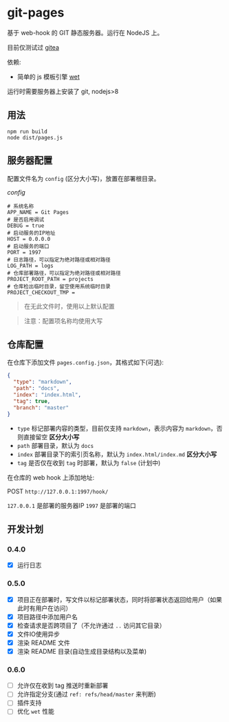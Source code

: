 # git-pages

基于 web-hook 的 GIT 静态服务器。运行在 NodeJS 上。

目前仅测试过 [gitea](https://gitea.io/)

依赖:

- 简单的 js 模板引擎 [wet](http://gitee.com/hyjiacan/wet)

运行时需要服务器上安装了 git, nodejs>8

## 用法

```shell script
npm run build
node dist/pages.js
```

## 服务器配置

配置文件名为 `config` (区分大小写)，放置在部署根目录。

*config*
```
# 系统名称
APP_NAME = Git Pages
# 是否启用调试
DEBUG = true
# 启动服务的IP地址
HOST = 0.0.0.0
# 启动服务的端口
PORT = 1997
# 日志路径，可以指定为绝对路径或相对路径
LOG_PATH = logs
# 仓库部署路径，可以指定为绝对路径或相对路径
PROJECT_ROOT_PATH = projects
# 仓库检出临时目录，留空使用系统临时目录
PROJECT_CHECKOUT_TMP = 
```

> 在无此文件时，使用以上默认配置

> 注意：配置项名称均使用大写

## 仓库配置

在仓库下添加文件 `pages.config.json`，其格式如下(可选):

```json
{
  "type": "markdown",
  "path": "docs",
  "index": "index.html",
  "tag": true,
  "branch": "master"
}
```

- `type` 标记部署内容的类型，目前仅支持 `markdown`，表示内容为 `markdown`，否则直接留空 **区分大小写**
- `path` 部署目录，默认为 `docs`
- `index` 部署目录下的索引页名称，默认为 `index.html/index.md` **区分大小写**
- `tag` 是否仅在收到 `tag` 时部署，默认为 `false` (计划中)

在仓库的 web hook 上添加地址:

POST `http://127.0.0.1:1997/hook/`


`127.0.0.1` 是部署的服务器IP
`1997` 是部署的端口

## 开发计划

### 0.4.0

- [x] 运行日志

### 0.5.0

- [x] 项目正在部署时，写文件以标记部署状态，同时将部署状态返回给用户（如果此时有用户在访问）
- [x] 项目路径中添加用户名
- [x] 检查请求是否跨项目了（不允许通过 `..` 访问其它目录）
- [x] 文件IO使用异步
- [x] 渲染 README 文件
- [x] 渲染 README 目录(自动生成目录结构以及菜单)

### 0.6.0
- [ ] 允许仅在收到 tag 推送时重新部署
- [ ] 允许指定分支(通过 `ref: refs/head/master` 来判断)
- [ ] 插件支持
- [ ] 优化 `wet` 性能
